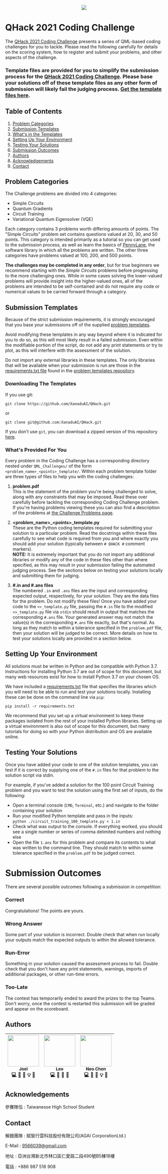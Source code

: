 <p align="center" width="400">
  <img src="images/logo-white-background.png"  />
</p>

# QHack 2021 Coding Challenge

The [QHack 2021 Coding Challenge](https://challenge.qhack.ai) presents a series of QML-based coding challenges for you to tackle. Please read the following carefully for details on the scoring system, how to register and submit your problems, and other aspects of the challenge.

### Template files are provided for you to simplify the submission process for the [QHack 2021 Coding Challenge](https://challenge.qhack.ai). Please base your solutions off of these template files as any other form of submission will likely fail the judging process. [Get the template files here](https://github.com/XanaduAI/QHack/tree/main/QML_Challenges/).

## Table of Contents
1. [Problem Categories](#categories)
1. [Submission Templates](#templates)
1. [What's in the Templates](#provided)
1. [Setting Up Your Environment](#setup)
1. [Testing Your Solutions](#testing)
1. [Submission Outcomes](#outcomes)
1. [Authors](#Authors)
1. [Acknowledgements](#Acknowledgements)
1. [Contact](#Contact)

## Problem Categories<a name="categories" />

The Challenge problems are divided into 4 categories: 

- Simple Circuits
- Quantum Gradients
- Circuit Training
- Variational Quantum Eigensolver (VQE)

Each category contains 3 problems worth differing amounts of points. The "Simple Circuits" problem set contains questions valued at 20, 30, and 50 points. This category is intended primarily as a tutorial so you can get used to the submission process, as well as learn the basics of [PennyLane](https://pennylane.ai), the software library in which all the problems are written. The other three categories have problems valued at 100, 200, and 500 points. 

**The challenges may be completed in any order**, but for true beginners we recommend starting with the *Simple Circuits* problems before progressing to the more challenging ones. While in some cases solving the lower-valued problems will provide insight into the higher-valued ones, all of the problems are intended to be self-contained and do not require any code or numerical values to be carried forward through a category.

## Submission Templates<a name="templates" />

Because of the strict submission requirements, it is strongly encouraged that you base your submissions off of the supplied [problem templates](https://github.com/XanaduAI/QHack/tree/main/QML_Challenges/). 

Avoid modifying these templates in any way beyond where it is indicated for you to do so, as this will most likely result in a failed submission. Even within the modifiable portion of the script, do not add any print statements or try to plot, as this will interfere with the assessment of the solution.   

Do not import any external libraries in these templates. The only libraries that will be available when your submission is run are those in the [requirements.txt file](https://github.com/XanaduAI/QHack/blob/main/QML_Challenges/requirements.txt) found in the [problem templates repository](https://github.com/XanaduAI/QHack/tree/main/QML_Challenges/). 

### Downloading The Templates

If you use git:

```console
git clone https://github.com/XanaduAI/QHack.git
```  
or 
```console 
git clone git@github.com:XanaduAI/QHack.git
```  

If you don't use `git`, you can download a zipped version of this repository [here](https://github.com/XanaduAI/QHack/archive/main.zip).

### What's Provided For You<a name="provided" />

Every problem in the Coding Challenge has a corresponding directory nested under `QML_Challenges/` of the form `<problem_name>_<points>_template/`. Within each problem template folder are three types of files to help you with the coding challenges:  

1. **problem.pdf**  
    This is the statement of the problem you're being challenged to solve, along with any constraints that may be imposed. Read these over carefully before tackling the corresponding Coding Challenge problem. If you're having problems viewing these you can also find a description of the problems at [the Challenge Problems page](https://challenge.qhack.ai/public/problems).

2. **\<problem_name\>_\<points\>_template.py**  
    These are the Python coding templates required for submitting your solution to a particular problem. Read the docstrings within these files carefully to see what code is required from you and where exactly you should add your solution (typically between `# QHACK #` comment markers).   
    **NOTE:** It is extremely important that you do not import any additional libraries or modify any of the code in these files other than where specified, as this may result in your submission failing the automated judging process. See the sections below on testing your solutions locally and submitting them for judging.   
3. **\#.in and \#.ans files**  
    The numbered `.in` and `.ans` files are the input and corresponding expected output, respectively, for your solution. They are the data files for the problem. Do not modify these files! Once you have added your code to the `<>_template.py` file, passing the `#.in` file to the modified `<>_template.py` file via `stdin` should result in output that matches the corresponding `#.ans` file. Your generated answer may not match the value(s) in the corresponding `#.ans` file exactly, but that's normal. As long as they match to within a tolerance specified in the `problem.pdf` file, then your solution will be judged to be correct. More details on how to test your solutions locally are provided in a section below.

## Setting Up Your Environment<a name="setup" />

All solutions must be written in Python and be compatible with Python 3.7. Instructions for installing Python 3.7 are out of scope for this document, but many web resources exist for how to install Python 3.7 on your chosen OS.

We have included a [requirements.txt](https://github.com/XanaduAI/QHack/blob/main/QML_Challenges/requirements.txt) file that specifies the libraries which you will need to be able to run and test your solutions locally. Installing these can be done on the command line via `pip`:  

```console
pip install -r requirements.txt
```  

We recommend that you set up a virtual environment to keep these packages isolated from the rest of your installed Python libraries. Setting up a virtual environment is also out of scope for this document, but many tutorials for doing so with your Python distribution and OS are available online. 

## Testing Your Solutions<a name="testing" />

Once you have added your code to one of the solution templates, you can test if it is correct by supplying one of the `#.in` files for that problem to the solution script via stdin. 

For example, if you've added a solution for the 100 point Circuit Training problem and you want to test the solution using the first set of inputs, do the following:
 * Open a terminal console (`CMD`, `Terminal`, etc.) and navigate to the folder containing your solution
 * Run your modified Python template and pass in the inputs:  
`python ./circuit_training_100_template.py < 1.in`
 * Check what was output to the console. If everything worked, you should see a single number or series of comma delimited numbers and nothing else
 * Open the file `1.ans` for this problem and compare its contents to what was written to the command line. They should match to within some tolerance specified in the `problem.pdf` to be judged correct.

# Submission Outcomes<a name="outcomes" />
There are several possible outcomes following a submission in competition:

### Correct
Congratulations! The points are yours.

### Wrong Answer
Some part of your solution is incorrect. Double check that when run locally your outputs match the expected outputs to within the allowed tolerance. 

### Run-Error
Something in your solution caused the assessment process to fail. Double check that you don't have any print statements, warnings, imports of additional packages, or other run-time errors.

### Too-Late
The contest has temporarily ended to award the prizes to the top Teams. Don't worry, once the contest is restarted this submission will be graded and appear on the scoreboard. 

## Authors<a name="Authors" />

| [<img src="https://avatars.githubusercontent.com/u/79303965?s=400&v=4" width="100px;"/><br /><sub> Joel</sub>](https://github.com/Joelqai) <br /> 💻 💬 📖 💡 🤔 | [<img src="https://avatars.githubusercontent.com/u/58596623?s=400&v=4" width="100px;"/><br /><sub> Leo</sub>](https://github.com/leo07010) <br /> 💻 👀 📖  🤔 | [<img src="https://avatars.githubusercontent.com/u/78362759?s=400&v=4" width="100px;"/><br /><sub>Neo Chen</sub>](https://github.com/NeoChenCCY) <br />💻 👀 📖 💡 🤔 |
| :---: | :---: | :---: |

## Acknowledgements<a name="Acknowledgements" />

參賽隊伍 : Taiwanesse High School Student

## Contact<a name="Contact" />

解題團隊 : 賦智行雲科技股份有限公司(AGAI CorporationLtd.)

E-Mail : 9566039@gmail.com

地址 : 亞洲台灣新北市林口區仁愛路二段490號B5棟18樓

電話 : +886 987 516 908
